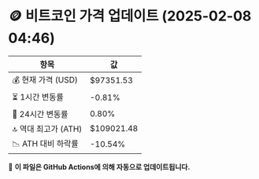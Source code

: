 # 🪙 비트코인 가격 업데이트 (2025-02-08 04:46)

| 항목                | 값 |
|--------------------|----------------|
| 💰 현재 가격 (USD) | $97351.53 |
| ⏳ 1시간 변동률    | -0.81% |
| 📆 24시간 변동률   | 0.80% |
| 🔝 역대 최고가 (ATH) | $109021.48 |
| 📉 ATH 대비 하락률 | -10.54% |

🔄 **이 파일은 GitHub Actions에 의해 자동으로 업데이트됩니다.**
